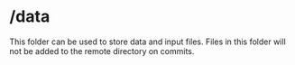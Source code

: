 # /data

This folder can be used to store data and input files. Files in this folder will not be added to the remote directory on commits.